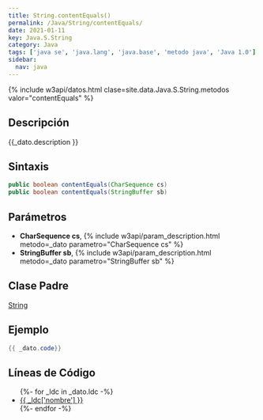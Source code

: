 ```yaml
---
title: String.contentEquals()
permalink: /Java/String/contentEquals/
date: 2021-01-11
key: Java.S.String
category: Java
tags: ['java se', 'java.lang', 'java.base', 'metodo java', 'Java 1.0']
sidebar: 
  nav: java
---
```


{% include w3api/datos.html clase=site.data.Java.S.String.metodos valor="contentEquals" %}

## Descripción
{{_dato.description }}

## Sintaxis
~~~java
public boolean contentEquals(CharSequence cs)
public boolean contentEquals(StringBuffer sb)
~~~

## Parámetros
* **CharSequence cs**,  {% include w3api/param_description.html metodo=_dato parametro="CharSequence cs" %}
* **StringBuffer sb**,  {% include w3api/param_description.html metodo=_dato parametro="StringBuffer sb" %}

## Clase Padre
[String](/Java/String/)

## Ejemplo
~~~java
{{ _dato.code}}
~~~

## Líneas de Código
<ul>
{%- for _ldc in _dato.ldc -%}
   <li>
       <a href="{{_ldc['url'] }}">{{ _ldc['nombre'] }}</a>
   </li>
{%- endfor -%}
</ul>
